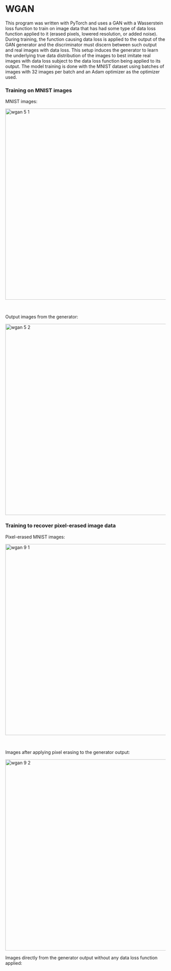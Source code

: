 # WGAN

This program was written with PyTorch and uses a GAN with a Wasserstein loss function to train on image data that has had some type of data loss function applied to it (erased pixels, lowered resolution, or added noise). During training, the function causing data loss is applied to the output of the GAN generator and the discriminator must discern between such output and real images with data loss. This setup induces the generator to learn the underlying true data distribution of the images to best imitate real images with data loss subject to the data loss function being applied to its output. The model training is done with the MNIST dataset using batches of images with 32 images per batch and an Adam optimizer as the optimizer used.

### Training on MNIST images

MNIST images:

<img width="600" alt="wgan 5 1" src="https://github.com/mclaughlinryan/WGAN/assets/150348966/b9c7221c-2a43-425c-98d6-e5bed8cee84a">

&nbsp;

Output images from the generator:

<img width="600" alt="wgan 5 2" src="https://github.com/mclaughlinryan/WGAN/assets/150348966/157fb4ab-428a-45e7-9a17-48b6f147ce87">

### Training to recover pixel-erased image data

Pixel-erased MNIST images:

<img width="600" alt="wgan 9 1" src="https://github.com/mclaughlinryan/WGAN/assets/150348966/f3168d32-90f8-4b1b-abd3-6c54817ef736">

&nbsp;

Images after applying pixel erasing to the generator output:

<img width="600" alt="wgan 9 2" src="https://github.com/mclaughlinryan/WGAN/assets/150348966/0b24d89b-26c0-492e-9416-e87d9a8be929">

Images directly from the generator output without any data loss function applied:
